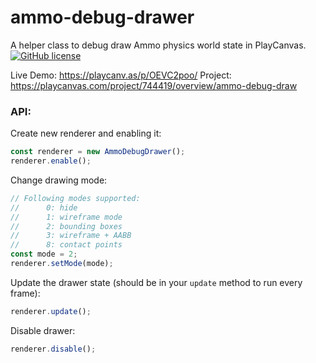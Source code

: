 # ammo-debug-drawer
A helper class to debug draw Ammo physics world state in PlayCanvas.
[![GitHub license](https://img.shields.io/github/license/Naereen/StrapDown.js.svg)](LICENSE)

Live Demo: https://playcanv.as/p/OEVC2poo/
Project: https://playcanvas.com/project/744419/overview/ammo-debug-draw

### API:

Create new renderer and enabling it:
```js
const renderer = new AmmoDebugDrawer();
renderer.enable();
```

Change drawing mode:
```js
// Following modes supported:
//      0: hide
//      1: wireframe mode
//      2: bounding boxes
//      3: wireframe + AABB
//      8: contact points
const mode = 2;
renderer.setMode(mode);
```

Update the drawer state (should be in your `update` method to run every frame):
```js
renderer.update();
```

Disable drawer:
```js
renderer.disable();
```
